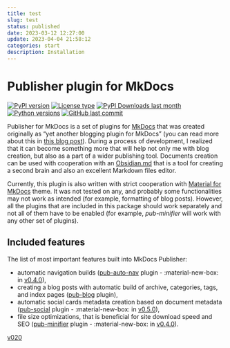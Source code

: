 ```yaml
---
title: test
slug: test
status: published
date: 2023-03-12 12:27:00
update: 2023-04-04 21:58:12
categories: start
description: Installation
---
```

# Publisher plugin for MkDocs

[![PyPI version](https://img.shields.io/pypi/v/mkdocs-publisher?logo=pypi&style=plastic)](https://pypi.org/project/mkdocs-publisher/)
[![License type](https://img.shields.io/pypi/l/mkdocs-publisher?logo=pypi&style=plastic)](https://opensource.org/license/bsd-2-clause/)
[![PyPI Downloads last month](https://img.shields.io/pypi/dm/mkdocs-publisher?logo=pypi&style=plastic)](https://pypistats.org/search/mkdocs-publisher)
[![Python versions](https://img.shields.io/pypi/pyversions/mkdocs-publisher?logo=python&style=plastic)](https://www.python.org)
[![GitHub last commit](https://img.shields.io/github/last-commit/mkusz/mkdocs-publisher?logo=github&style=plastic)](https://github.com/mkusz/mkdocs-publisher/commits/main)

Publisher for MkDocs is a set of plugins for [MkDocs](https://www.mkdocs.org) that was created originally as “yet another blogging plugin for MkDocs” (you can read more about this in [this blog post](04_blog/v010-initial-release.md)). During a process of development, I realized that it can become something more that will help not only me with blog creation, but also as a part of a wider publishing tool. Documents creation can be used with cooperation with an [Obsidian.md](https://obsidian.md/) that is a tool for creating a second brain and also an excellent Markdown files editor.

Currently, this plugin is also written with strict cooperation with [Material for MkDocs](https://squidfunk.github.io/mkdocs-material/) theme. It was not tested on any, and probably some functionalities may not work as intended (for example, formatting of blog posts). However, all the plugins that are included in this package should work separately and not all of them have to be enabled (for example, _pub-minifier_ will work with any other set of plugins).

## Included features

The list of most important features built into MkDocs Publisher:

- automatic navigation builds ([pub-auto-nav](02_setup/02_setting-up-auto-nav.md) plugin - :material-new-box: in [v0.4.0](04_blog/v040.md)),
- creating a blog posts with automatic build of archive, categories, tags, and index pages ([pub-blog](02_setup/03_setting-up-a-blog.md) plugin),
- automatic social cards metadata creation based on document metadata ([pub-social](02_setup/04_setting-up-a-social-cards.md) plugin - :material-new-box: in [v0.5.0](04_blog/v050.md)),
- file size optimizations, that is beneficial for site download speed and SEO ([pub-minifier](02_setup/09_setting-up-a-minifier.md) plugin - :material-new-box: in [v0.4.0](04_blog/v040.md)).

[v020](documentation/04_blog/v020.md)
